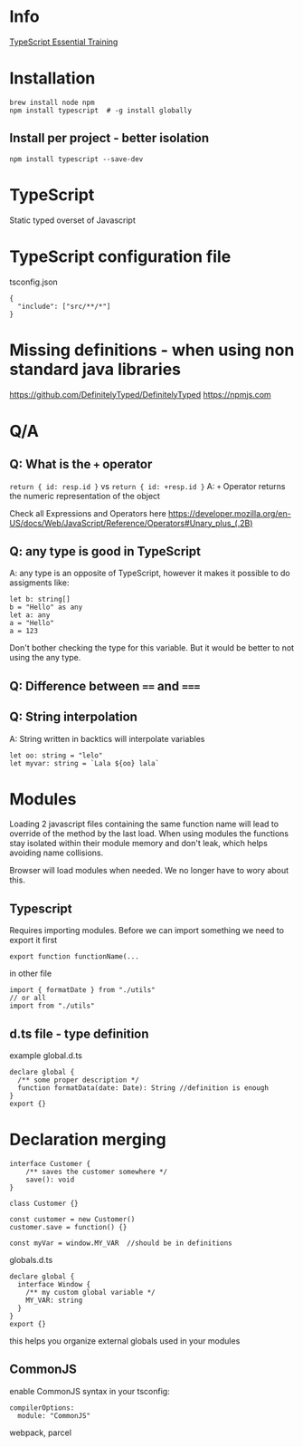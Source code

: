 # Info
[TypeScript Essential Training](https://www.linkedin.com/learning/typescript-essential-training-14687057/learning-typescript?autoplay=true&u=2074018)

# Installation

```
brew install node npm
npm install typescript  # -g install globally
```

## Install per project - better isolation
```
npm install typescript --save-dev
```

# TypeScript
Static typed overset of Javascript

# TypeScript configuration file
tsconfig.json
```
{
  "include": ["src/**/*"]
}
```

# Missing definitions - when using non standard java libraries
https://github.com/DefinitelyTyped/DefinitelyTyped
https://npmjs.com
# Q/A

## Q: What is the `+` operator
```return { id: resp.id }```
vs
```return { id: +resp.id }```
A: `+` Operator returns the numeric representation of the object

Check all Expressions and Operators here https://developer.mozilla.org/en-US/docs/Web/JavaScript/Reference/Operators#Unary_plus_(.2B)

## Q: any type is good in TypeScript
A: any type is an opposite of TypeScript, however it makes it possible to do assigments like:
```
let b: string[]
b = "Hello" as any
let a: any
a = "Hello"
a = 123
```
Don't bother checking the type for this variable. But it would be better to not using the any type.

## Q: Difference between `==` and `===`

## Q: String interpolation
A: String written in backtics will interpolate variables
```
let oo: string = "lelo"
let myvar: string = `Lala ${oo} lala`
```

# Modules

Loading 2 javascript files containing the same function name will lead to override of the method by the last load. When
using modules the functions stay isolated within their module memory and don't leak, which helps avoiding name collisions.

Browser will load modules when needed. We no longer have to wory about this.

## Typescript
Requires importing modules. Before we can import something we need to export it first
```
export function functionName(...
```
in other file
```
import { formatDate } from "./utils"
// or all
import from "./utils"
```

## d.ts file - type definition
example global.d.ts
```
declare global {
  /** some proper description */
  function formatData(date: Date): String //definition is enough
}
export {}
```

# Declaration merging
```
interface Customer {
    /** saves the customer somewhere */
    save(): void
}

class Customer {}

const customer = new Customer()
customer.save = function() {}

const myVar = window.MY_VAR  //should be in definitions
```

globals.d.ts
```
declare global {
  interface Window {
    /** my custom global variable */
    MY_VAR: string
  }
}
export {}
```
this helps you organize external globals used in your modules

## CommonJS
enable CommonJS syntax in your tsconfig:
```
compilerOptions:
  module: "CommonJS"
```
webpack, parcel